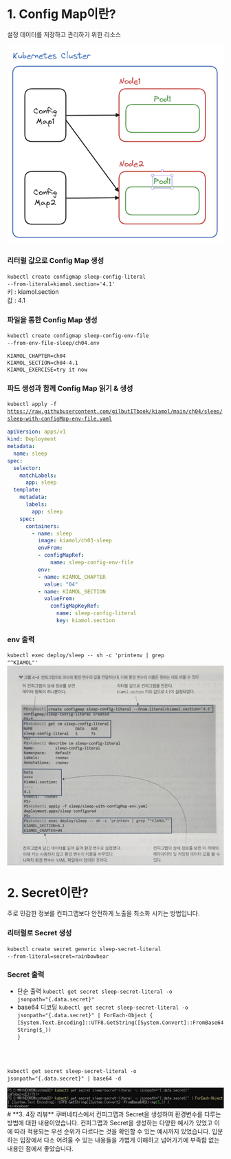 # **1. Config Map이란?**
설정 데이터를 저장하고 관리하기 위한 리소스

<img src="/assets/Pasted image 20231123034254.png">

### 리터럴 값으로 Config Map 생성
<code>kubectl create configmap sleep-config-literal --from-literal=kiamol.section='4.1'</code>   
키 : kiamol.section   
값 : 4.1

### 파일을 통한 Config Map 생성
<code>kubectl create configmap sleep-config-env-file --from-env-file-sleep/ch04.env
</code>
```env
KIAMOL_CHAPTER=ch04
KIAMOL_SECTION=ch04-4.1
KIAMOL_EXERCISE=try it now
```

### 파드 생성과 함께 Config Map 읽기 & 생성
<code>kubectl apply -f https://raw.githubusercontent.com/gilbutITbook/kiamol/main/ch04/sleep/sleep-with-configMap-env-file.yaml
</code>

```yaml
apiVersion: apps/v1
kind: Deployment
metadata:
  name: sleep
spec:
  selector:
    matchLabels:
      app: sleep
  template:
    metadata:
      labels:
        app: sleep
    spec:
      containers:
        - name: sleep
          image: kiamol/ch03-sleep
          envFrom:
          - configMapRef:
              name: sleep-config-env-file
          env:
          - name: KIAMOL_CHAPTER
            value: "04"
          - name: KIAMOL_SECTION
            valueFrom:
              configMapKeyRef:              
                name: sleep-config-literal
                key: kiamol.section
```

### env 출력
<code>kubectl exec deploy/sleep -- sh -c 'printenv | grep "^KIAMOL"'</code>
<img src="/assets/KakaoTalk_20231124_222216874.jpg">

# **2. Secret이란?**
주로 민감한 정보를 컨피그맵보다 안전하게 노출을 최소화 시키는 방법입니다.

### 리터럴로 Secret 생성
<code>kubectl create secret generic sleep-secret-literal --from-literal=secret=rainbowbear</code>

### Secret 출력
- 단순 출력
<code>kubectl get secret sleep-secret-literal -o jsonpath="{.data.secret}"</code>
- base64 디코딩
<code>kubectl get secret sleep-secret-literal -o jsonpath="{.data.secret}" | ForEach-Object { [System.Text.Encoding]::UTF8.GetString([System.Convert]::FromBase64String($_)) }
</code>

<code>kubectl get secret sleep-secret-literal -o jsonpath="{.data.secret}" | base64 -d</code>

<img src="/assets/스크린샷 2023-11-24 220129.png">
# **3. 4장 리뷰**
쿠버네티스에서 컨피그맵과 Secret을 생성하여 환경변수를 다루는 방법에 대한 내용이었습니다.
컨피그맵과 Secret을 생성하는 다양한 예시가 있었고 이에 따라 적용되는 우선 순위가 다르다는 것을 확인할 수 있는 예시까지 있었습니다.
입문하는 입장에서 다소 어려울 수 있는 내용들을 가볍게 이해하고 넘어가기에 부족함 없는 내용인 점에서 좋았습니다.

